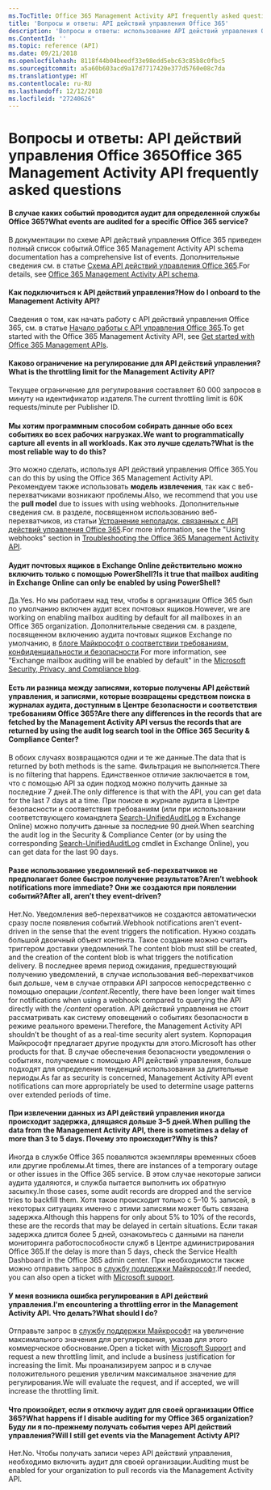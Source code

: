 ```yaml
---
ms.TocTitle: Office 365 Management Activity API frequently asked questions
title: 'Вопросы и ответы: API действий управления Office 365'
description: 'Вопросы и ответы: использование API действий управления Office 365'
ms.ContentId: ''
ms.topic: reference (API)
ms.date: 09/21/2018
ms.openlocfilehash: 8118f44b04beedf33e98edd5ebc63c85b8c0fbc5
ms.sourcegitcommit: a5a60b603acd9a17d7717420e377d5760e08c7da
ms.translationtype: HT
ms.contentlocale: ru-RU
ms.lasthandoff: 12/12/2018
ms.locfileid: "27240626"
---
```

# <a name="office-365-management-activity-api-frequently-asked-questions"></a><span data-ttu-id="80e68-103">Вопросы и ответы: API действий управления Office 365</span><span class="sxs-lookup"><span data-stu-id="80e68-103">Office 365 Management Activity API frequently asked questions</span></span>

#### <a name="what-events-are-audited-for-a-specific-office-365-service"></a><span data-ttu-id="80e68-104">В случае каких событий проводится аудит для определенной службы Office 365?</span><span class="sxs-lookup"><span data-stu-id="80e68-104">What events are audited for a specific Office 365 service?</span></span>

<span data-ttu-id="80e68-105">В документации по схеме API действий управления Office 365 приведен полный список событий.</span><span class="sxs-lookup"><span data-stu-id="80e68-105">Office 365 Management Activity API schema documentation has a comprehensive list of events.</span></span> <span data-ttu-id="80e68-106">Дополнительные сведения см. в статье [Схема API действий управления Office 365](office-365-management-activity-api-schema.md).</span><span class="sxs-lookup"><span data-stu-id="80e68-106">For details, see [Office 365 Management Activity API schema](office-365-management-activity-api-schema.md).</span></span>

#### <a name="how-do-i-onboard-to-the-management-activity-api"></a><span data-ttu-id="80e68-107">Как подключиться к API действий управления?</span><span class="sxs-lookup"><span data-stu-id="80e68-107">How do I onboard to the Management Activity API?</span></span>

<span data-ttu-id="80e68-108">Сведения о том, как начать работу с API действий управления Office 365, см. в статье [Начало работы с API управления Office 365](get-started-with-office-365-management-apis.md).</span><span class="sxs-lookup"><span data-stu-id="80e68-108">To get started with the Office 365 Management Activity API, see [Get started with Office 365 Management APIs](get-started-with-office-365-management-apis.md).</span></span>
 
#### <a name="what-is-the-throttling-limit-for-the--management-activity-api"></a><span data-ttu-id="80e68-109">Каково ограничение на регулирование для API действий управления?</span><span class="sxs-lookup"><span data-stu-id="80e68-109">What is the throttling limit for the  Management Activity API?</span></span>

<span data-ttu-id="80e68-110">Текущее ограничение для регулирования составляет 60 000 запросов в минуту на идентификатор издателя.</span><span class="sxs-lookup"><span data-stu-id="80e68-110">The current throttling limit is 60K requests/minute per Publisher ID.</span></span> 

#### <a name="we-want-to-programmatically-capture-all-events-in-all-workloads-what-is-the-most-reliable-way-to-do-this"></a><span data-ttu-id="80e68-111">Мы хотим программным способом собирать данные обо всех событиях во всех рабочих нагрузках.</span><span class="sxs-lookup"><span data-stu-id="80e68-111">We want to programmatically capture all events in all workloads.</span></span> <span data-ttu-id="80e68-112">Как это лучше сделать?</span><span class="sxs-lookup"><span data-stu-id="80e68-112">What is the most reliable way to do this?</span></span>

<span data-ttu-id="80e68-113">Это можно сделать, используя API действий управления Office 365.</span><span class="sxs-lookup"><span data-stu-id="80e68-113">You can do this by using the Office 365 Management Activity API.</span></span> <span data-ttu-id="80e68-114">Рекомендуем также использовать **модель извлечения**, так как с веб-перехватчиками возникают проблемы.</span><span class="sxs-lookup"><span data-stu-id="80e68-114">Also, we recommend that you use the **pull model** due to issues with using webhooks.</span></span> <span data-ttu-id="80e68-115">Дополнительные сведения см. в разделе, посвященном использованию веб-перехватчиков, из статьи [Устранение неполадок, связанных с API действий управления Office 365](troubleshooting-the-office-365-management-activity-api.md#using-webhooks).</span><span class="sxs-lookup"><span data-stu-id="80e68-115">For more information, see the "Using webhooks" section in [Troubleshooting the Office 365 Management Activity API](troubleshooting-the-office-365-management-activity-api.md#using-webhooks).</span></span>

#### <a name="is-it-true-that-mailbox-auditing-in-exchange-online-can-only-be-enabled-by-using-powershell"></a><span data-ttu-id="80e68-116">Аудит почтовых ящиков в Exchange Online действительно можно включить только с помощью PowerShell?</span><span class="sxs-lookup"><span data-stu-id="80e68-116">Is it true that mailbox auditing in Exchange Online can only be enabled by using PowerShell?</span></span>

<span data-ttu-id="80e68-117">Да.</span><span class="sxs-lookup"><span data-stu-id="80e68-117">Yes.</span></span> <span data-ttu-id="80e68-118">Но мы работаем над тем, чтобы в организации Office 365 был по умолчанию включен аудит всех почтовых ящиков.</span><span class="sxs-lookup"><span data-stu-id="80e68-118">However, we are working on enabling mailbox auditing by default for all mailboxes in an Office 365 organization.</span></span> <span data-ttu-id="80e68-119">Дополнительные сведения см. в разделе, посвященном включению аудита почтовых ящиков Exchange по умолчанию, в [блоге Майкрософт о соответствии требованиям, конфиденциальности и безопасности](https://techcommunity.microsoft.com/t5/Security-Privacy-and-Compliance/Exchange-Mailbox-Auditing-will-be-enabled-by-default/ba-p/215171).</span><span class="sxs-lookup"><span data-stu-id="80e68-119">For more information, see "Exchange mailbox auditing will be enabled by default" in the [Microsoft Security, Privacy, and Compliance blog](https://techcommunity.microsoft.com/t5/Security-Privacy-and-Compliance/Exchange-Mailbox-Auditing-will-be-enabled-by-default/ba-p/215171).</span></span>

#### <a name="are-there-any-differences-in-the-records-that-are-fetched-by-the-management-activity-api-versus-the-records-that-are-returned-by-using-the-audit-log-search-tool-in-the-office-365-security--compliance-center"></a><span data-ttu-id="80e68-120">Есть ли разница между записями, которые получены API действий управления, и записями, которые возвращены средством поиска в журналах аудита, доступным в Центре безопасности и соответствия требованиям Office 365?</span><span class="sxs-lookup"><span data-stu-id="80e68-120">Are there any differences in the records that are fetched by the Management Activity API versus the records that are returned by using the audit log search tool in the Office 365 Security & Compliance Center?</span></span>

<span data-ttu-id="80e68-121">В обоих случаях возвращаются одни и те же данные.</span><span class="sxs-lookup"><span data-stu-id="80e68-121">The data that is returned by both methods is the same.</span></span> <span data-ttu-id="80e68-122">Фильтрация не выполняется.</span><span class="sxs-lookup"><span data-stu-id="80e68-122">There is no filtering that happens.</span></span> <span data-ttu-id="80e68-123">Единственное отличие заключается в том, что с помощью API за один подход можно получить данные за последние 7 дней.</span><span class="sxs-lookup"><span data-stu-id="80e68-123">The only difference is that with the API, you can get data for the last 7 days at a time.</span></span> <span data-ttu-id="80e68-124">При поиске в журнале аудита в Центре безопасности и соответствия требованиям (или при использовании соответствующего командлета [Search-UnifiedAuditLog](https://docs.microsoft.com/powershell/module/exchange/policy-and-compliance-audit/search-unifiedauditlog) в Exchange Online) можно получить данные за последние 90 дней.</span><span class="sxs-lookup"><span data-stu-id="80e68-124">When searching the audit log in the Security & Compliance Center (or by using the corresponding [Search-UnifiedAuditLog](https://docs.microsoft.com/powershell/module/exchange/policy-and-compliance-audit/search-unifiedauditlog) cmdlet in Exchange Online), you can get data for the last 90 days.</span></span> 
 
#### <a name="arent-webhook-notifications-more-immediate-after-all-arent-they-event-driven"></a><span data-ttu-id="80e68-125">Разве использование уведомлений веб-перехватчиков не предполагает более быстрое получение результатов?</span><span class="sxs-lookup"><span data-stu-id="80e68-125">Aren’t webhook notifications more immediate?</span></span> <span data-ttu-id="80e68-126">Они же создаются при появлении событий?</span><span class="sxs-lookup"><span data-stu-id="80e68-126">After all, aren’t they event-driven?</span></span>

<span data-ttu-id="80e68-127">Нет.</span><span class="sxs-lookup"><span data-stu-id="80e68-127">No.</span></span> <span data-ttu-id="80e68-128">Уведомления веб-перехватчиков не создаются автоматически сразу после появления событий.</span><span class="sxs-lookup"><span data-stu-id="80e68-128">Webhook notifications aren't event-driven in the sense that the event triggers the notification.</span></span> <span data-ttu-id="80e68-129">Нужно создать большой двоичный объект контента. Такое создание можно считать триггером доставки уведомлений.</span><span class="sxs-lookup"><span data-stu-id="80e68-129">The content blob must still be created, and the creation of the content blob is what triggers the notification delivery.</span></span> <span data-ttu-id="80e68-130">В последнее время период ожидания, предшествующий получению уведомлений, в случае использования веб-перехватчиков был дольше, чем в случае отправки API запросов непосредственно с помощью операции */content*.</span><span class="sxs-lookup"><span data-stu-id="80e68-130">Recently, there have been longer wait times for notifications when using a webhook compared to querying the API directly with the */content* operation.</span></span> <span data-ttu-id="80e68-131">API действий управления не стоит рассматривать как систему оповещений о событиях безопасности в режиме реального времени.</span><span class="sxs-lookup"><span data-stu-id="80e68-131">Therefore, the Management Activity API shouldn’t be thought of as a real-time security alert system.</span></span> <span data-ttu-id="80e68-132">Корпорация Майкрософт предлагает другие продукты для этого.</span><span class="sxs-lookup"><span data-stu-id="80e68-132">Microsoft has other products for that.</span></span> <span data-ttu-id="80e68-133">В случае обеспечения безопасности уведомления о событиях, получаемые с помощью API действий управления, больше подходят для определения тенденций использования за длительные периоды.</span><span class="sxs-lookup"><span data-stu-id="80e68-133">As far as security is concerned, Management Activity API event notifications can more appropriately be used to determine usage patterns over extended periods of time.</span></span>

#### <a name="when-pulling-the-data-from-the-management-activity-api-there-is-sometimes-a-delay-of-more-than-3-to-5-days-why-is-this"></a><span data-ttu-id="80e68-134">При извлечении данных из API действий управления иногда происходит задержка, длящаяся дольше 3–5 дней.</span><span class="sxs-lookup"><span data-stu-id="80e68-134">When pulling the data from the Management Activity API, there is sometimes a delay of more than 3 to 5 days.</span></span> <span data-ttu-id="80e68-135">Почему это происходит?</span><span class="sxs-lookup"><span data-stu-id="80e68-135">Why is this?</span></span>

<span data-ttu-id="80e68-136">Иногда в службе Office 365 поваляются экземпляры временных сбоев или другие проблемы.</span><span class="sxs-lookup"><span data-stu-id="80e68-136">At times, there are instances of a temporary outage or other issues in the Office 365 service.</span></span> <span data-ttu-id="80e68-137">В этом случае некоторые записи аудита удаляются, и служба пытается выполнить их обратную засыпку.</span><span class="sxs-lookup"><span data-stu-id="80e68-137">In those cases, some audit records are dropped and the service tries to backfill them.</span></span> <span data-ttu-id="80e68-138">Хотя такое происходит только с 5–10 % записей, в некоторых ситуациях именно с этими записями может быть связана задержка.</span><span class="sxs-lookup"><span data-stu-id="80e68-138">Although this happens for only about 5% to 10% of the records, these are the records that may be delayed in certain situations.</span></span> <span data-ttu-id="80e68-139">Если такая задержка длится более 5 дней, ознакомьтесь с данными на панели мониторинга работоспособности служб в Центре администрирования Office 365.</span><span class="sxs-lookup"><span data-stu-id="80e68-139">If the delay is more than 5 days, check the Service Health Dashboard in the Office 365 admin center.</span></span> <span data-ttu-id="80e68-140">При необходимости также можно отправить запрос в [службу поддержки Майкрософт](https://support.office.com/article/contact-support-for-business-products-admin-help-32a17ca7-6fa0-4870-8a8d-e25ba4ccfd4b#ID0EAADAAA=online).</span><span class="sxs-lookup"><span data-stu-id="80e68-140">If needed, you can also open a ticket with [Microsoft support](https://support.office.com/article/contact-support-for-business-products-admin-help-32a17ca7-6fa0-4870-8a8d-e25ba4ccfd4b#ID0EAADAAA=online).</span></span>

#### <a name="im-encountering-a-throttling-error-in-the-management-activity-api-what-should-i-do"></a><span data-ttu-id="80e68-141">У меня возникла ошибка регулирования в API действий управления.</span><span class="sxs-lookup"><span data-stu-id="80e68-141">I'm encountering a throttling error in the Management Activity API.</span></span> <span data-ttu-id="80e68-142">Что делать?</span><span class="sxs-lookup"><span data-stu-id="80e68-142">What should I do?</span></span>

<span data-ttu-id="80e68-143">Отправьте запрос в [службу поддержки Майкрософт](https://support.office.com/article/contact-support-for-business-products-admin-help-32a17ca7-6fa0-4870-8a8d-e25ba4ccfd4b#ID0EAADAAA=online) на увеличение максимального значения для регулирования, указав для этого коммерческое обоснование.</span><span class="sxs-lookup"><span data-stu-id="80e68-143">Open a ticket with [Microsoft Support](https://support.office.com/article/contact-support-for-business-products-admin-help-32a17ca7-6fa0-4870-8a8d-e25ba4ccfd4b#ID0EAADAAA=online) and request a new throttling limit, and include a business justification for increasing the limit.</span></span> <span data-ttu-id="80e68-144">Мы проанализируем запрос и в случае положительного решения увеличим максимальное значение для регулирования.</span><span class="sxs-lookup"><span data-stu-id="80e68-144">We will evaluate the request, and if accepted, we will increase the throttling limit.</span></span>

#### <a name="what-happens-if-i-disable-auditing-for-my-office-365-organization-will-i-still-get-events-via-the-management-activty-api"></a><span data-ttu-id="80e68-145">Что произойдет, если я отключу аудит для своей организации Office 365?</span><span class="sxs-lookup"><span data-stu-id="80e68-145">What happens if I disable auditing for my Office 365 organization?</span></span> <span data-ttu-id="80e68-146">Буду ли я по-прежнему получать события через API действий управления?</span><span class="sxs-lookup"><span data-stu-id="80e68-146">Will I still get events via the Management Activty API?</span></span>

<span data-ttu-id="80e68-147">Нет.</span><span class="sxs-lookup"><span data-stu-id="80e68-147">No.</span></span> <span data-ttu-id="80e68-148">Чтобы получать записи через API действий управления, необходимо включить аудит для своей организации.</span><span class="sxs-lookup"><span data-stu-id="80e68-148">Auditing must be enabled for your organization to pull records via the Management Activity API.</span></span>

